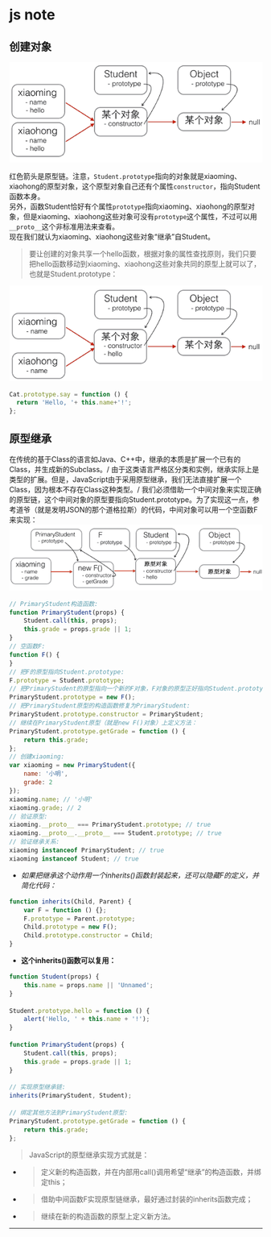 # js note

## 创建对象

![创建对象_1](./pic/对象创建_1.png)

红色箭头是原型链。注意，`Student.prototype`指向的对象就是xiaoming、xiaohong的原型对象，这个原型对象自己还有个属性`constructor`，指向Student函数本身。\
另外，函数Student恰好有个属性`prototype`指向xiaoming、xiaohong的原型对象，但是xiaoming、xiaohong这些对象可没有`prototype`这个属性，不过可以用`__proto__`这个非标准用法来查看。\
现在我们就认为xiaoming、xiaohong这些对象“继承”自Student。

>要让创建的对象共享一个hello函数，根据对象的属性查找原则，我们只要把hello函数移动到xiaoming、xiaohong这些对象共同的原型上就可以了，也就是Student.prototype：

![创建对象_2]

```js
Cat.prototype.say = function () {
  return 'Hello, '+ this.name+'!';
};
```

## 原型继承

在传统的基于Class的语言如Java、C++中，继承的本质是扩展一个已有的Class，并生成新的Subclass。/
由于这类语言严格区分类和实例，继承实际上是类型的扩展。但是，JavaScript由于采用原型继承，我们无法直接扩展一个Class，因为根本不存在Class这种类型。/
我们必须借助一个中间对象来实现正确的原型链，这个中间对象的原型要指向Student.prototype。为了实现这一点，参考道爷（就是发明JSON的那个道格拉斯）的代码，中间对象可以用一个空函数F来实现：
![原型继承](./pic/原型继承_1.png)

```js
// PrimaryStudent构造函数:
function PrimaryStudent(props) {
    Student.call(this, props);
    this.grade = props.grade || 1;
}
// 空函数F:
function F() {
}
// 把F的原型指向Student.prototype:
F.prototype = Student.prototype;
// 把PrimaryStudent的原型指向一个新的F对象，F对象的原型正好指向Student.prototype:
PrimaryStudent.prototype = new F();
// 把PrimaryStudent原型的构造函数修复为PrimaryStudent:
PrimaryStudent.prototype.constructor = PrimaryStudent;
// 继续在PrimaryStudent原型（就是new F()对象）上定义方法：
PrimaryStudent.prototype.getGrade = function () {
    return this.grade;
};
// 创建xiaoming:
var xiaoming = new PrimaryStudent({
    name: '小明',
    grade: 2
});
xiaoming.name; // '小明'
xiaoming.grade; // 2
// 验证原型:
xiaoming.__proto__ === PrimaryStudent.prototype; // true
xiaoming.__proto__.__proto__ === Student.prototype; // true
// 验证继承关系:
xiaoming instanceof PrimaryStudent; // true
xiaoming instanceof Student; // true
```

- *如果把继承这个动作用一个inherits()函数封装起来，还可以隐藏F的定义，并简化代码：*

```js
function inherits(Child, Parent) {
    var F = function () {};
    F.prototype = Parent.prototype;
    Child.prototype = new F();
    Child.prototype.constructor = Child;
}
```

- **这个inherits()函数可以复用：**

```js
function Student(props) {
    this.name = props.name || 'Unnamed';
}

Student.prototype.hello = function () {
    alert('Hello, ' + this.name + '!');
}

function PrimaryStudent(props) {
    Student.call(this, props);
    this.grade = props.grade || 1;
}

// 实现原型继承链:
inherits(PrimaryStudent, Student);

// 绑定其他方法到PrimaryStudent原型:
PrimaryStudent.prototype.getGrade = function () {
    return this.grade;
};
```

> JavaScript的原型继承实现方式就是：
- >定义新的构造函数，并在内部用call()调用希望“继承”的构造函数，并绑定this；
- >借助中间函数F实现原型链继承，最好通过封装的inherits函数完成；
- >继续在新的构造函数的原型上定义新方法。

---
[创建对象_2]:./pic/对象创建_2.png